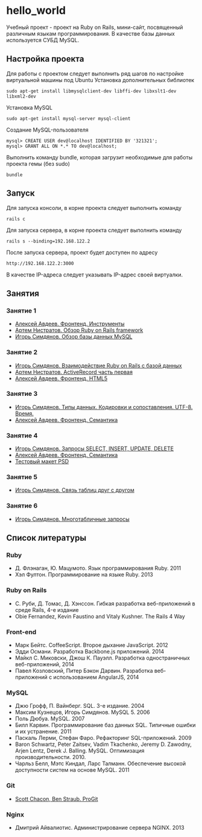 # hello_world
Учебный проект - проект на Ruby on Rails, мини-сайт, посвященный различным языкам программирования. В качестве базы данных используется СУБД MySQL.

## Настройка проекта
Для работы с проектом следует выполнить ряд шагов по настройке виртуальной машины под Ubuntu
Установка дополнительных библиотек
```
sudo apt-get install libmysqlclient-dev libffi-dev libxslt1-dev libxml2-dev
```
Установка MySQL
```
sudo apt-get install mysql-server mysql-client
```
Создание MySQL-пользователя
```
mysql> CREATE USER dev@localhost IDENTIFIED BY '321321';
mysql> GRANT ALL ON *.* TO dev@localhost;
```
Выполнить команду bundle, которая загрузит необходимые для работы проекта гемы (без sudo)
```
bundle
```

## Запуск
Для запуска консоли, в корне проекта следует выполнить команду
```
rails c
```
Для запуска сервера, в корне проекта следует выполнить команду
```
rails s --binding=192.168.122.2
```
После запуска сервера, проект будет доступен по адресу
```
http://192.168.122.2:3000
```
В качестве IP-адреса следует указывать IP-адрес своей виртуалки.

## Занятия
### Занятие 1

* [Алексей Авдеев. Фронтенд. Инструменты](https://www.dropbox.com/s/ojpfx6bfvnixoo8/01%20%D0%98%D0%BD%D1%81%D1%82%D1%80%D1%83%D0%BC%D0%B5%D0%BD%D1%82%D1%8B.pptx?dl=0)
* [Артем Нистратов. Обзор Ruby on Rails framework](http://slides.com/go-promo/first#/)
* [Игорь Симдянов. Обзор базы данных MySQL](https://docs.google.com/presentation/d/1TZh08UguMNR-crvMcpTy1CMo4GDkb4YH8GhKKimIGR0/edit?usp=sharinghttps://docs.google.com/presentation/d/1TZh08UguMNR-crvMcpTy1CMo4GDkb4YH8GhKKimIGR0/edit?usp=sharing)

### Занятие 2

* [Игорь Симдянов. Взаимодействие Ruby on Rails с базой данных](https://docs.google.com/presentation/d/1plJYhtkX3eQVWwbEJJ1GEcg8knVzK0eGUUPx24oZhWc/edit?usp=sharing)
* [Артем Нистратов. ActiveRecord часть первая](https://slides.com/go-promo/second)
* [Алексей Авдеев. Фронтенд. HTML5](https://www.dropbox.com/s/m595llw2g86jxyu/02%20%D0%A4%D1%80%D0%BE%D0%BD%D1%82%D0%B5%D0%BD%D0%B4%20HTML5.pptx?dl=0)

### Занятие 3

* [Игорь Симдянов. Типы данных. Кодировки и сопоставления. UTF-8. Время.](https://docs.google.com/presentation/d/1TEeKQHqnHtLD2_n6Vj45wA9c1iKtgVgdWH6qIFF3LjM/edit?usp=sharing)
* [Алексей Авдеев. Фронтенд. Семантика](https://www.dropbox.com/s/cwbkrka68e4k3rj/03%20%D0%A1%D0%B5%D0%BC%D0%B0%D0%BD%D1%82%D0%B8%D0%BA%D0%B0.pptx?dl=0)

### Занятие 4

* [Игорь Симдянов. Запросы SELECT, INSERT, UPDATE, DELETE](https://docs.google.com/presentation/d/1gl6Vrb7pUGzxa6tfxnQDOQY24A2a4ZuF_mSdJfkFaYg/edit?usp=sharing)
* [Алексей Авдеев. Фронтенд. Семантика](https://www.dropbox.com/s/rmtw5juaef40qfx/04%20CSS%2C%20SASS%2C%20HAML.pptx?dl=0)
* [Тестовый макет PSD](https://www.dropbox.com/s/q22g0h0bns4g36m/free_psd.psd?dl=0)

### Занятие 5

* [Игорь Симдянов. Связь таблиц друг с другом](https://docs.google.com/presentation/d/1pOmKSKTmI7TCkV1gtaJ2DE9iiO-P-uu0DuUMhESEI58/edit?usp=sharing)

### Занятие 6

* [Игорь Симдянов. Многотабличные запросы](https://docs.google.com/presentation/d/1YyJM74tGQ_UXJF_73L6CfNVNAaIDwwUMuuEhmZXwH04/edit?usp=sharing)

## Список литературы

### Ruby

* Д. Флэнаган, Ю. Мацумото. Язык программирования Ruby. 2011
* Хэл Фултон. Программирование на языке Ruby. 2013

### Ruby on Rails

* С. Руби, Д. Томас, Д. Хэнссон. Гибкая разработка веб-приложений в среде Rails, 4-е издание
* Obie Fernandez, Kevin Faustino and Vitaly Kushner. The Rails 4 Way

### Front-end

* Марк Бейтс. CoffeeScript. Второе дыхание JavaScript. 2012
* Эдди Османи. Разработка Backbone.js приложений. 2014
* Майкл С. Миковски, Джош К. Пауэлл. Разработка одностраничных веб-приложений, 2014
* Павел Козловский, Питер Бэкон Дарвин. Разработка веб-приложений с использованием AngularJS, 2014

### MySQL

* Джю Грофф, П. Вайнберг. SQL. 3-е издание. 2004
* Максим Кузнецов, Игорь Симдянов. MySQL 5. 2006
* Поль Дюбуа. MySQL. 2007
* Билл Карвин. Программирование баз данных SQL. Типичные ошибки и их устранение. 2011
* Паскаль Лерми, Стефан Фаро. Рефакторинг SQL-приложений. 2009
* Baron Schwartz, Peter Zaitsev, Vadim Tkachenko, Jeremy D. Zawodny, Arjen Lentz, Derek J. Balling. MySQL. Оптимизация производительности. 2010.
* Чарльз Белл, Мэтс Киндал, Ларс Талманн. Обеспечение высокой доступности систем на основе MySQL. 2011

### Git

* [Scott Chacon, Ben Straub. ProGit](http://git-scm.com/book/ru/)

### Nginx

* Дмитрий Айвалиотис. Администрирование сервера NGINX. 2013